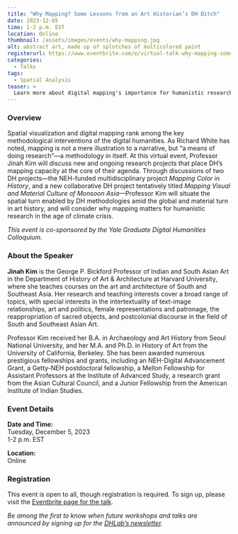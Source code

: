 ```yaml
---
title: "Why Mapping? Some Lessons from an Art Historian’s DH Ditch"
date: 2023-12-05
time: 1-2 p.m. EST
location: Online
thumbnail: /assets/images/events/why-mapping.jpg
alt: abstract art, made up of splotches of multicolored paint
registerurl: https://www.eventbrite.com/e/virtual-talk-why-mapping-some-lessons-from-an-art-historians-dh-ditch-tickets-770377498837?aff=oddtdtcreator
categories:
  - Talks
tags:
  - Spatial Analysis
teaser: >
  Learn more about digital mapping's importance for humanistic research at this virtual talk by Prof. Jinah Kim (Harvard). In addition to discussing new and ongoing DH mapping projects, Prof. Kim will connect DH's spatial turn to theoretical developments in art history and explain why mapping matters in the age of climate crisis.
---
```


### Overview
Spatial visualization and digital mapping rank among the key methodological interventions of the digital humanities. As Richard White has noted, mapping is not a mere illustration to a narrative, but “a means of doing research”—a methodology in itself. At this virtual event, Professor Jinah Kim will discuss new and ongoing research projects that place DH’s mapping capacity at the core of their agenda. Through discussions of two DH projects—the NEH-funded multidisciplinary project *Mapping Color in History*, and a new collaborative DH project tentatively titled *Mapping Visual and Material Culture of Monsoon Asia*—Professor Kim will situate the spatial turn enabled by DH methodologies amid the global and material turn in art history, and will consider why mapping matters for humanistic research in the age of climate crisis.  
  
*This event is co-sponsored by the Yale Graduate Digital Humanities Colloquium.*  

### About the Speaker
**Jinah Kim** is the George P. Bickford Professor of Indian and South Asian Art in the Department of History of Art & Architecture at Harvard University, where she teaches courses on the art and architecture of South and Southeast Asia. Her research and teaching interests cover a broad range of topics, with special interests in the intertextuality of text-image relationships, art and politics, female representations and patronage, the reappropriation of sacred objects, and postcolonial discourse in the field of South and Southeast Asian Art.  
  
Professor Kim received her B.A. in Archaeology and Art History from Seoul National University, and her M.A. and Ph.D. in History of Art from the University of California, Berkeley. She has been awarded numerous prestigious fellowships and grants, including an NEH-Digital Advancement Grant, a Getty-NEH postdoctoral fellowship, a Mellon Fellowship for Assistant Professors at the Institute of Advanced Study, a research grant from the Asian Cultural Council, and a Junior Fellowship from the American Institute of Indian Studies.  

### Event Details
**Date and Time:**  
Tuesday, December 5, 2023  
1-2 p.m. EST  
  
**Location:**  
Online  

### Registration
This event is open to all, though registration is required. To sign up, please visit the <a href='https://www.eventbrite.com/e/virtual-talk-why-mapping-some-lessons-from-an-art-historians-dh-ditch-tickets-770377498837?aff=oddtdtcreator' target='_blank'>Eventbrite page for the talk</a>.  

*Be among the first to know when future workshops and talks are announced by signing up for the <a href='https://subscribe.yale.edu/browse?search=digital+humanities' target='_blank'>DHLab’s newsletter</a>.*
